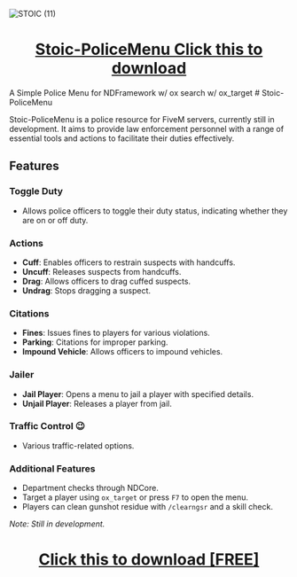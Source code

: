 ![STOIC (11)](https://github.com/TheStoicBear/Stoic-PoliceMenu/assets/112611821/a68979cb-fef6-4ddb-a7d9-65aad4044eef)


<h1 align="center"><a href="https://stoic.tebex.io/package/6107118">Stoic-PoliceMenu 
Click this to download</a></h1>
A Simple Police Menu for NDFramework w/ ox search w/ ox_target
# Stoic-PoliceMenu

Stoic-PoliceMenu is a police resource for FiveM servers, currently still in development. It aims to provide law enforcement personnel with a range of essential tools and actions to facilitate their duties effectively.

## Features

### Toggle Duty
- Allows police officers to toggle their duty status, indicating whether they are on or off duty.

### Actions
- **Cuff**: Enables officers to restrain suspects with handcuffs.
- **Uncuff**: Releases suspects from handcuffs.
- **Drag**: Allows officers to drag cuffed suspects.
- **Undrag**: Stops dragging a suspect.

### Citations
- **Fines**: Issues fines to players for various violations.
- **Parking**: Citations for improper parking.
- **Impound Vehicle**: Allows officers to impound vehicles.

### Jailer
- **Jail Player**: Opens a menu to jail a player with specified details.
- **Unjail Player**: Releases a player from jail.

### Traffic Control 😉
- Various traffic-related options.

### Additional Features
- Department checks through NDCore.
- Target a player using `ox_target` or press `F7` to open the menu.
- Players can clean gunshot residue with `/clearngsr` and a skill check.

*Note: Still in development.*


<h1 align="center"><a href="https://stoic.tebex.io/package/6107118">Click this to download [FREE]</a></h1>

